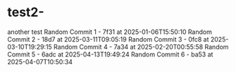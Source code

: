 # test2-
another test 
Random Commit 1 - 7f31 at 2025-01-06T15:50:10
Random Commit 2 - 18d7 at 2025-03-11T09:05:19
Random Commit 3 - 0fc8 at 2025-03-10T19:29:15
Random Commit 4 - 7a34 at 2025-02-20T00:55:58
Random Commit 5 - 6adc at 2025-04-13T19:49:24
Random Commit 6 - ba53 at 2025-04-07T10:50:34
